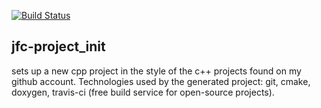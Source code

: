 [![Build Status](https://travis-ci.org/jfcameron/jfc-project_init.svg?branch=master)](https://travis-ci.org/jfcameron/jfc-project_init)

## jfc-project_init

sets up a new cpp project in the style of the c++ projects found on my github account.
Technologies used by the generated project: git, cmake, doxygen, travis-ci (free build service for open-source projects).
